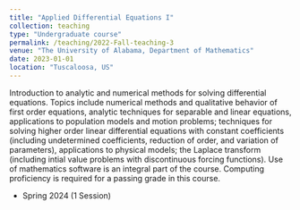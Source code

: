 ```yaml
---
title: "Applied Differential Equations I"
collection: teaching
type: "Undergraduate course"
permalink: /teaching/2022-Fall-teaching-3
venue: "The University of Alabama, Department of Mathematics"
date: 2023-01-01
location: "Tuscaloosa, US"
---
```


Introduction to analytic and numerical methods for solving differential equations. Topics include numerical methods and qualitative behavior of first order equations, analytic techniques for separable and linear equations, applications to population models and motion problems; techniques for solving higher order linear differential equations with constant coefficients (including undetermined coefficients, reduction of order, and variation of parameters), applications to physical models; the Laplace transform (including intial value problems with discontinuous forcing functions). Use of mathematics software is an integral part of the course. Computing proficiency is required for a passing grade in this course.

* Spring 2024 (1 Session)

